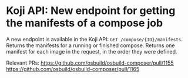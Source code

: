 # Koji API: New endpoint for getting the manifests of a compose job

A new endpoint is available in the Koji API: `GET /compose/{ID}/manifests`.
Returns the manifests for a running or finished compose. Returns one manifest
for each image in the request, in the order they were defined.

Relevant PRs:
https://github.com/osbuild/osbuild-composer/pull/1155
https://github.com/osbuild/osbuild-composer/pull/1165
